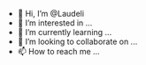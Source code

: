 - 👋 Hi, I’m @Laudeli
- 👀 I’m interested in ...
- 🌱 I’m currently learning ...
- 💞️ I’m looking to collaborate on ...
- 📫 How to reach me ...

<!---
Laudeli/Laudeli is a ✨ special ✨ repository because its `README.md` (this file) appears on your GitHub profile.
You can click the Preview link to take a look at your changes.
--->
